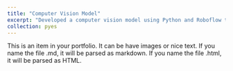 ```yaml
---
title: "Computer Vision Model"
excerpt: "Developed a computer vision model using Python and Roboflow to win 1st place in the Toyota Innovation Challenge. Preprocessed image data with adaptive equalization and data augmentation, tripling the dataset. Trained Ultralytics’ YOLOv8 model using transfer learning for efficient and accurate results.<br/><img src='/images/500x300.png'><br/><img src='/images/500x300.png'>"
collection: pyes
---
```


This is an item in your portfolio. It can be have images or nice text. If you name the file .md, it will be parsed as markdown. If you name the file .html, it will be parsed as HTML. 

